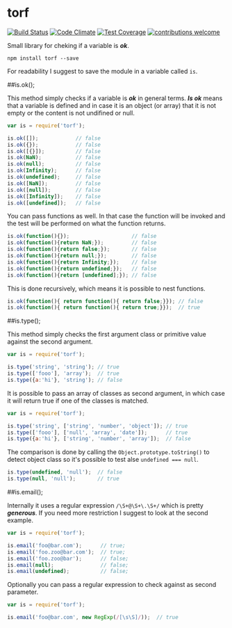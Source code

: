 # torf

[![Build Status](https://travis-ci.org/besarthoxhaj/torf.svg?branch=master)](https://travis-ci.org/besarthoxhaj/torf) 
[![Code Climate](https://codeclimate.com/github/besarthoxhaj/torf/badges/gpa.svg)](https://codeclimate.com/github/besarthoxhaj/torf) 
[![Test Coverage](https://codeclimate.com/github/besarthoxhaj/torf/badges/coverage.svg)](https://codeclimate.com/github/besarthoxhaj/torf) 
[![contributions welcome](https://img.shields.io/badge/contributions-welcome-brightgreen.svg?style=flat)](https://github.com/besarthoxhaj/torf/issues)


Small library for cheking if a variable is ***ok***.

	npm install torf --save

For readability I suggest to save the module in a variable called `is`.

##is.ok();

This method simply checks if a variable is ***ok*** in general terms. ***Is ok*** means that a variable is defined and in case it is an object (or array) that it is not empty or the content is not undifined or null. 

```js
var is = require('torf');

is.ok([]);            // false
is.ok({});            // false
is.ok([{}]);          // false
is.ok(NaN);           // false
is.ok(null);          // false
is.ok(Infinity);      // false
is.ok(undefined);     // false
is.ok([NaN]);         // false
is.ok([null]);        // false
is.ok([Infinity]);    // false
is.ok([undefined]);   // false
```

You can pass functions as well. In that case the function will be invoked and the test will be performed on what the function returns.

```js
is.ok(function(){});                    // false
is.ok(function(){return NaN;});         // false
is.ok(function(){return false;});       // false
is.ok(function(){return null;});        // false
is.ok(function(){return Infinity;});    // false
is.ok(function(){return undefined;});   // false
is.ok(function(){return [undefined];}); // false
```

This is done recursively, which means it is possible to nest functions.

```js
is.ok(function(){ return function(){ return false;}}); // false
is.ok(function(){ return function(){ return true;}});  // true
```


##is.type();

This method simply checks the first argument class or primitive value against the second argument.

```js
var is = require('torf');

is.type('string', 'string'); // true
is.type(['fooo'], 'array');  // true
is.type({a:'hi'}, 'string'); // false
```

It is possible to pass an array of classes as second argument, in which case it will return true if one of the classes is matched.

```js
var is = require('torf');

is.type('string', ['string', 'number', 'object']); // true
is.type(['fooo'], ['null', 'array', 'date']);      // true
is.type({a:'hi'}, ['string', 'number', 'array']);  // false
```


The comparison is done by calling the `Object.prototype.toString()` to detect object class so it's possible
to test alse `undefined === null`.

```js
is.type(undefined, 'null');  // false
is.type(null, 'null');       // true
```


##is.email();

Internally it uses a regular expression `/\S+@\S+\.\S+/` which is pretty ***generous***. If you need more restriction I suggest to look at the second example.

```js
var is = require('torf');

is.email('foo@bar.com');      // true;
is.email('foo.zoo@bar.com');  // true;
is.email('foo.zoo@bar');      // false;
is.email(null);               // false;
is.email(undefined);          // false;

```

Optionally you can pass a regular expression to check against as second parameter.

```js
var is = require('torf');

is.email('foo@bar.com', new RegExp(/[\s\S]/));  // true

```